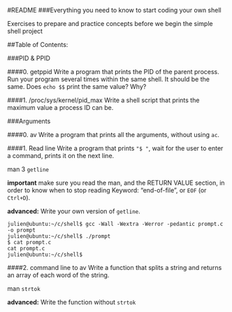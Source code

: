 #README
###Everything you need to know to start coding your own shell

Exercises to prepare and practice concepts before we begin the simple shell project

##Table of Contents:

###PID & PPID

####0. getppid
Write a program that prints the PID of the parent process. Run your program several times within the same shell. It should be the same. Does `echo $$` print the same value? Why?

####1. /proc/sys/kernel/pid_max
Write a shell script that prints the maximum value a process ID can be.

###Arguments

####0. av
Write a program that prints all the arguments, without using `ac`.

####1. Read line
Write a program that prints `"$ "`, wait for the user to enter a command, prints it on the next line.

man 3 `getline`

**important** make sure you read the man, and the RETURN VALUE section, in order to know when to stop reading Keyword: “end-of-file”, or `EOF` (or `Ctrl+D`).

**advanced:** Write your own version of `getline`.
```
julien@ubuntu:~/c/shell$ gcc -Wall -Wextra -Werror -pedantic prompt.c -o prompt
julien@ubuntu:~/c/shell$ ./prompt 
$ cat prompt.c
cat prompt.c
julien@ubuntu:~/c/shell$
```
####2. command line to av
Write a function that splits a string and returns an array of each word of the string.

man `strtok`

**advanced:** Write the function without `strtok`